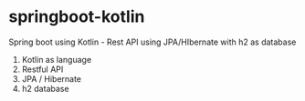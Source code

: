 # springboot-kotlin
Spring boot using Kotlin - Rest API using JPA/HIbernate with h2 as database 

1. Kotlin as language
2. Restful API
3. JPA / Hibernate
4. h2 database 
